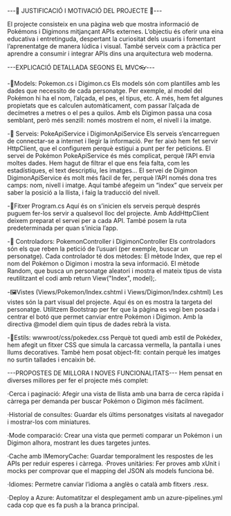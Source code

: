 ---💫 JUSTIFICACIÓ I MOTIVACIÓ DEL PROJECTE 💫--- 

El projecte consisteix en una pàgina web que mostra informació de Pokémons i Digimons mitjançant APIs externes. L’objectiu és oferir una eina educativa i entretinguda, despertant la curiositat dels usuaris i fomentant l’aprenentatge de manera lúdica i visual. També serveix com a pràctica per aprendre a consumir i integrar APIs dins una arquitectura web moderna.

---EXPLICACIÓ DETALLADA SEGONS EL MVC👓--- 

-📁Models: Pokemon.cs i Digimon.cs Els models són com plantilles amb les dades que necessito de cada personatge. Per exemple, al model del Pokémon hi ha el nom, l’alçada, el pes, el tipus, etc. A més, hem fet algunes propietats que es calculen automàticament, com passar l’alçada de decímetres a metres o el pes a quilos. Amb els Digimon passa una cosa semblant, però més senzill: només mostrem el nom, el nivell i la imatge.

-🔧 Serveis: PokeApiService i DigimonApiService Els serveis s’encarreguen de connectar-se a internet i llegir la informació. Per fer això hem fet servir HttpClient, que el configurem perquè estigui a punt per fer peticions. El servei de Pokémon PokeApiService és més complicat, perquè l’API envia moltes dades. Hem hagut de filtrar el que ens feia falta, com les estadístiques, el text descriptiu, les imatges... 
El servei de Digimon DigimonApiService és molt més fàcil de fer, perquè l’API només dona tres camps: nom, nivell i imatge. Aquí també afegeim un “index” que serveix per saber la posició a la llista, i faig la traducció del nivell.

-🚀Fitxer Program.cs Aquí és on s’inicien els serveis perquè després puguem fer-los servir a qualsevol lloc del projecte. Amb AddHttpClient deixem preparat el servei per a cada API. També posem la ruta predeterminada per quan s’inicia l’app.

-🧠 Controladors: PokemonController i DigimonController Els controladors són els que reben la petició de l’usuari (per exemple, buscar un personatge). Cada controlador té dos mètodes: El mètode Index, que rep el nom del Pokémon o Digimon i mostra la seva informació. El mètode Random, que busca un personatge aleatori i mostra el mateix tipus de vista reutilitzant el codi amb return View("Index", model);.

-🖼️Vistes (Views/Pokemon/Index.cshtml i Views/Digimon/Index.cshtml) Les vistes són la part visual del projecte. Aquí és on es mostra la targeta del personatge. Utilitzem Bootstrap per fer que la pàgina es vegi ben posada i centrar el botó que permet canviar entre Pokémon i Digimon. Amb la directiva @model diem quin tipus de dades rebrà la vista.

-🎨Estils: wwwroot/css/pokedex.css Perquè tot quedi amb estil de Pokédex, hem afegit un fitxer CSS que simula la carcassa vermella, la pantalla i unes llums decoratives. També hem posat object-fit: contain perquè les imatges no surtin tallades i encaixin bé.

---PROPOSTES DE MILLORA I NOVES FUNCIONALITATS--- 
Hem pensat en diverses millores per fer el projecte més complet: 

·Cerca i paginació: Afegir una vista de llista amb una barra de cerca ràpida i càrrega per demanda per buscar Pokémon o Digimon més fàcilment. 

·Historial de consultes: Guardar els últims personatges visitats al navegador i mostrar-los com miniatures. 

·Mode comparació: Crear una vista que permeti comparar un Pokémon i un Digimon alhora, mostrant les dues targetes juntes. 

·Cache amb IMemoryCache: Guardar temporalment les respostes de les APIs per reduir esperes i càrrega. ·Proves unitàries: Fer proves amb xUnit i mocks per comprovar que el mapping del JSON als models funciona bé. 

·Idiomes: Permetre canviar l’idioma a anglès o català amb fitxers .resx.

·Deploy a Azure: Automatitzar el desplegament amb un azure-pipelines.yml cada cop que es fa push a la branca principal.

